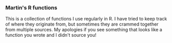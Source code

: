 ### Martin's R functions

This is a collection of functions I use regularly in R. I have tried to keep track of where they originate from, but sometimes they are crammed together from multiple sources. My apologies if you see something that looks like a function you wrote and I didn't source you!
